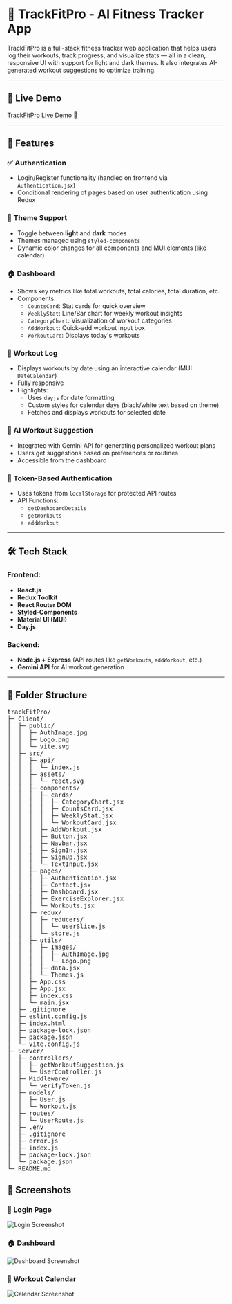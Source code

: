 # 💪 TrackFitPro - AI Fitness Tracker App

TrackFitPro is a full-stack fitness tracker web application that helps users log their workouts, track progress, and visualize stats — all in a clean, responsive UI with support for light and dark themes. It also integrates AI-generated workout suggestions to optimize training.

---

## 🚀 Live Demo

[TrackFitPro Live Demo 🚀](https://your-deployment-link.com)

---

## 🚀 Features

### ✅ Authentication
- Login/Register functionality (handled on frontend via `Authentication.jsx`)
- Conditional rendering of pages based on user authentication using Redux

### 🎨 Theme Support
- Toggle between **light** and **dark** modes
- Themes managed using `styled-components`
- Dynamic color changes for all components and MUI elements (like calendar)

### 🏠 Dashboard
- Shows key metrics like total workouts, total calories, total duration, etc.
- Components:
  - `CountsCard`: Stat cards for quick overview
  - `WeeklyStat`: Line/Bar chart for weekly workout insights
  - `CategoryChart`: Visualization of workout categories
  - `AddWorkout`: Quick-add workout input box
  - `WorkoutCard`: Displays today's workouts

### 📆 Workout Log
- Displays workouts by date using an interactive calendar (MUI `DateCalendar`)
- Fully responsive
- Highlights:
  - Uses `dayjs` for date formatting
  - Custom styles for calendar days (black/white text based on theme)
  - Fetches and displays workouts for selected date

### 🤖 AI Workout Suggestion
- Integrated with Gemini API for generating personalized workout plans
- Users get suggestions based on preferences or routines
- Accessible from the dashboard

### 🔐 Token-Based Authentication
- Uses tokens from `localStorage` for protected API routes
- API Functions:
  - `getDashboardDetails`
  - `getWorkouts`
  - `addWorkout`

---

## 🛠 Tech Stack

### Frontend:
- **React.js**
- **Redux Toolkit**
- **React Router DOM**
- **Styled-Components**
- **Material UI (MUI)**
- **Day.js**

### Backend:
- **Node.js + Express** (API routes like `getWorkouts`, `addWorkout`, etc.)
- **Gemini API** for AI workout generation

---

## 📁 Folder Structure
<pre lang="markdown">
trackFitPro/
├─ Client/
│  ├─ public/
│  │  ├─ AuthImage.jpg
│  │  ├─ Logo.png
│  │  └─ vite.svg
│  ├─ src/
│  │  ├─ api/
│  │  │  └─ index.js
│  │  ├─ assets/
│  │  │  └─ react.svg
│  │  ├─ components/
│  │  │  ├─ cards/
│  │  │  │  ├─ CategoryChart.jsx
│  │  │  │  ├─ CountsCard.jsx
│  │  │  │  ├─ WeeklyStat.jsx
│  │  │  │  └─ WorkoutCard.jsx
│  │  │  ├─ AddWorkout.jsx
│  │  │  ├─ Button.jsx
│  │  │  ├─ Navbar.jsx
│  │  │  ├─ SignIn.jsx
│  │  │  ├─ SignUp.jsx
│  │  │  └─ TextInput.jsx
│  │  ├─ pages/
│  │  │  ├─ Authentication.jsx
│  │  │  ├─ Contact.jsx
│  │  │  ├─ Dashboard.jsx
│  │  │  ├─ ExerciseExplorer.jsx
│  │  │  └─ Workouts.jsx
│  │  ├─ redux/
│  │  │  ├─ reducers/
│  │  │  │  └─ userSlice.js
│  │  │  └─ store.js
│  │  ├─ utils/
│  │  │  ├─ Images/
│  │  │  │  ├─ AuthImage.jpg
│  │  │  │  └─ Logo.png
│  │  │  ├─ data.jsx
│  │  │  └─ Themes.js
│  │  ├─ App.css
│  │  ├─ App.jsx
│  │  ├─ index.css
│  │  └─ main.jsx
│  ├─ .gitignore
│  ├─ eslint.config.js
│  ├─ index.html
│  ├─ package-lock.json
│  ├─ package.json
│  └─ vite.config.js
├─ Server/
│  ├─ controllers/
│  │  ├─ getWorkoutSuggestion.js
│  │  └─ UserController.js
│  ├─ Middleware/
│  │  └─ verifyToken.js
│  ├─ models/
│  │  ├─ User.js
│  │  └─ Workout.js
│  ├─ routes/
│  │  └─ UserRoute.js
│  ├─ .env
│  ├─ .gitignore
│  ├─ error.js
│  ├─ index.js
│  ├─ package-lock.json
│  └─ package.json
└─ README.md
</pre>

## 📸 Screenshots

### 🔐 Login Page
![Login Screenshot](./Client/public/AuthImage.jpg)

### 🏠 Dashboard
![Dashboard Screenshot](./Client/src/utils/Images/Logo.png) <!-- Replace with actual dashboard image -->

### 📆 Workout Calendar
![Calendar Screenshot](./Client/src/assets/react.svg) <!-- Replace with actual calendar image -->
